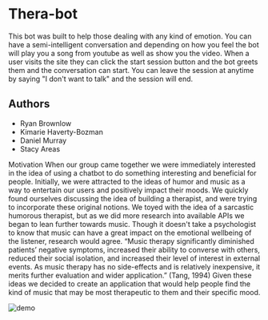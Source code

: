 # Thera-bot

This bot was built to help those dealing with any kind of emotion. You can have a semi-intelligent conversation and depending on how you feel the bot will play you a song from youtube as well as show you the video. When a user visits the site they can click the start session button and the bot greets them and the conversation can start. You can leave the session at anytime by saying "I don't want to talk" and the session will end.

## Authors

* Ryan Brownlow
*	Kimarie Haverty-Bozman
* Daniel Murray
* Stacy Areas

Motivation
When our group came together we were immediately interested in the idea of using a chatbot to do something interesting and beneficial for people. Initially, we were attracted to the ideas of humor and music as a way to entertain our users and positively impact their moods. We quickly found ourselves discussing the idea of building a therapist, and were trying to incorporate these original notions. We toyed with the idea of a sarcastic humorous therapist, but as we did more research into available APIs we began to lean further towards music. Though it doesn't take a psychologist to know that music can have a great impact on the emotional wellbeing of the listener, research would agree. “Music therapy significantly diminished patients’ negative symptoms, increased their ability to converse with others, reduced their social isolation, and increased their level of interest in external events. As music therapy has no side-effects and is relatively inexpensive, it merits further evaluation and wider application.” (Tang, 1994) Given these ideas we decided to create an application that would help people find the kind of music that may be most therapeutic to them and their specific mood.

![demo](https://user-images.githubusercontent.com/33561555/35953721-d84b0ce0-0c3a-11e8-8796-95cdc000c2e5.gif)